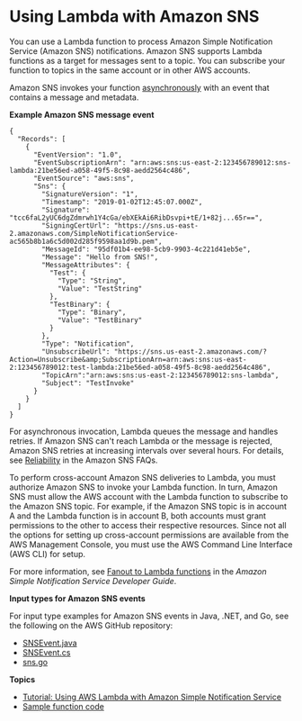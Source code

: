 # Using Lambda with Amazon SNS<a name="with-sns"></a>

You can use a Lambda function to process Amazon Simple Notification Service \(Amazon SNS\) notifications\. Amazon SNS supports Lambda functions as a target for messages sent to a topic\. You can subscribe your function to topics in the same account or in other AWS accounts\.

Amazon SNS invokes your function [asynchronously](invocation-async.md) with an event that contains a message and metadata\.

**Example Amazon SNS message event**  

```
{
  "Records": [
    {
      "EventVersion": "1.0",
      "EventSubscriptionArn": "arn:aws:sns:us-east-2:123456789012:sns-lambda:21be56ed-a058-49f5-8c98-aedd2564c486",
      "EventSource": "aws:sns",
      "Sns": {
        "SignatureVersion": "1",
        "Timestamp": "2019-01-02T12:45:07.000Z",
        "Signature": "tcc6faL2yUC6dgZdmrwh1Y4cGa/ebXEkAi6RibDsvpi+tE/1+82j...65r==",
        "SigningCertUrl": "https://sns.us-east-2.amazonaws.com/SimpleNotificationService-ac565b8b1a6c5d002d285f9598aa1d9b.pem",
        "MessageId": "95df01b4-ee98-5cb9-9903-4c221d41eb5e",
        "Message": "Hello from SNS!",
        "MessageAttributes": {
          "Test": {
            "Type": "String",
            "Value": "TestString"
          },
          "TestBinary": {
            "Type": "Binary",
            "Value": "TestBinary"
          }
        },
        "Type": "Notification",
        "UnsubscribeUrl": "https://sns.us-east-2.amazonaws.com/?Action=Unsubscribe&amp;SubscriptionArn=arn:aws:sns:us-east-2:123456789012:test-lambda:21be56ed-a058-49f5-8c98-aedd2564c486",
        "TopicArn":"arn:aws:sns:us-east-2:123456789012:sns-lambda",
        "Subject": "TestInvoke"
      }
    }
  ]
}
```

For asynchronous invocation, Lambda queues the message and handles retries\. If Amazon SNS can't reach Lambda or the message is rejected, Amazon SNS retries at increasing intervals over several hours\. For details, see [Reliability](http://aws.amazon.com/sns/faqs/#Reliability) in the Amazon SNS FAQs\.

To perform cross\-account Amazon SNS deliveries to Lambda, you must authorize Amazon SNS to invoke your Lambda function\. In turn, Amazon SNS must allow the AWS account with the Lambda function to subscribe to the Amazon SNS topic\. For example, if the Amazon SNS topic is in account A and the Lambda function is in account B, both accounts must grant permissions to the other to access their respective resources\. Since not all the options for setting up cross\-account permissions are available from the AWS Management Console, you must use the AWS Command Line Interface \(AWS CLI\) for setup\.

For more information, see [Fanout to Lambda functions](https://docs.aws.amazon.com/sns/latest/dg/sns-lambda-as-subscriber.html) in the *Amazon Simple Notification Service Developer Guide*\.

**Input types for Amazon SNS events**

For input type examples for Amazon SNS events in Java, \.NET, and Go, see the following on the AWS GitHub repository:
+ [SNSEvent\.java](https://github.com/aws/aws-lambda-java-libs/blob/master/aws-lambda-java-events/src/main/java/com/amazonaws/services/lambda/runtime/events/SNSEvent.java)
+ [SNSEvent\.cs](https://github.com/aws/aws-lambda-dotnet/blob/master/Libraries/src/Amazon.Lambda.SNSEvents/SNSEvent.cs)
+ [sns\.go](https://github.com/aws/aws-lambda-go/blob/master/events/sns.go)

**Topics**
+ [Tutorial: Using AWS Lambda with Amazon Simple Notification Service](with-sns-example.md)
+ [Sample function code](with-sns-create-package.md)